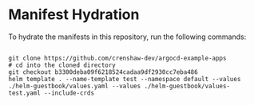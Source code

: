
# Manifest Hydration

To hydrate the manifests in this repository, run the following commands:

```shell

git clone https://github.com/crenshaw-dev/argocd-example-apps
# cd into the cloned directory
git checkout b3300deba09f6218524cadaa9df2930cc7eba486
helm template . --name-template test --namespace default --values ./helm-guestbook/values.yaml --values ./helm-guestbook/values-test.yaml --include-crds
```
